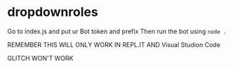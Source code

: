 # dropdownroles

Go to index.js and put ur Bot token and prefix 
Then run the bot using `node .`

REMEMBER THIS WILL ONLY WORK IN REPL.IT AND Visual Studion Code

GLITCH WON'T WORK
